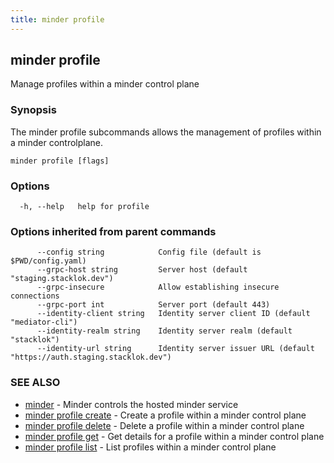 ```yaml
---
title: minder profile
---
```

## minder profile

Manage profiles within a minder control plane

### Synopsis

The minder profile subcommands allows the management of profiles within
a minder controlplane.

```
minder profile [flags]
```

### Options

```
  -h, --help   help for profile
```

### Options inherited from parent commands

```
      --config string            Config file (default is $PWD/config.yaml)
      --grpc-host string         Server host (default "staging.stacklok.dev")
      --grpc-insecure            Allow establishing insecure connections
      --grpc-port int            Server port (default 443)
      --identity-client string   Identity server client ID (default "mediator-cli")
      --identity-realm string    Identity server realm (default "stacklok")
      --identity-url string      Identity server issuer URL (default "https://auth.staging.stacklok.dev")
```

### SEE ALSO

* [minder](minder.md)	 - Minder controls the hosted minder service
* [minder profile create](minder_profile_create.md)	 - Create a profile within a minder control plane
* [minder profile delete](minder_profile_delete.md)	 - Delete a profile within a minder control plane
* [minder profile get](minder_profile_get.md)	 - Get details for a profile within a minder control plane
* [minder profile list](minder_profile_list.md)	 - List profiles within a minder control plane

